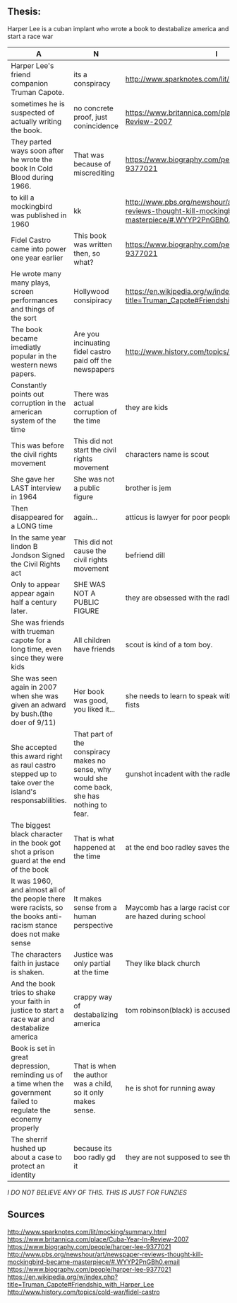 ## Thesis:

Harper Lee is a cuban implant who wrote a book to destabalize america and start a race war

|       A       |       N      |      I      |
|---------------|--------------|-------------|
| Harper Lee's friend companion Truman Capote. | its a conspiracy| http://www.sparknotes.com/lit/mocking/summary.html |
| sometimes he is suspected of actually writing the book. | no concrete proof, just conincidence | https://www.britannica.com/place/Cuba-Year-In-Review-2007 |
| They parted ways soon after he wrote the book In Cold Blood during 1966. | That was because of miscrediting | https://www.biography.com/people/harper-lee-9377021 |
| to kill a mockingbird was published in 1960 | kk | http://www.pbs.org/newshour/art/newspaper-reviews-thought-kill-mockingbird-became-masterpiece/#.WYYP2PnGBh0.email |
| Fidel Castro came into power one year earlier | This book was written then, so what? | https://www.biography.com/people/harper-lee-9377021 |
| He wrote many many plays, screen performances and things of the sort | Hollywood consipiracy | https://en.wikipedia.org/w/index.php?title=Truman_Capote#Friendship_with_Harper_Lee |
| The book became imediatly popular in the western news papers. | Are you incinuating fidel castro paid off the newspapers | http://www.history.com/topics/cold-war/fidel-castro |
| Constantly points out corruption in the american system of the time | There was actual corruption of the time | they are kids |
| This was before the civil rights movement | This did not start the civil rights movement | characters name is scout |
| She gave her LAST interview in 1964 | She was not a public figure | brother is jem |
| Then disappeared for a LONG time | again... | atticus is lawyer for poor people |
| In the same year lindon B Jondson Signed the Civil Rights act | This did not cause the civil rights movement | befriend dill |
| Only to appear appear again half a century later. | SHE WAS NOT A PUBLIC FIGURE | they are obsessed with the radley house |
| She was friends with trueman capote for a long time, even since they were kids | All children have friends | scout is kind of a tom boy. |
| She was seen again in 2007 when she was given an adward by bush.(the doer of 9/11) | Her book was good, you liked it... | she needs to learn to speak with her mouth instead of fists |
| She accepted this award right as raul castro stepped up to take over the island's responsablilities. | That part of the conspiracy makes no sense, why would she come back, she has nothing to fear. | gunshot incadent with the radleys scares the kids |
| The biggest black character in the book got shot a prison guard at the end of the book | That is what happened at the time | at the end boo radley saves them |
| It was 1960, and almost all of the people there were racists, so the books anti-racism stance does not make sense | It makes sense from a human perspective | Maycomb has a large racist community, and the kids are hazed during school |
| The characters faith in justace is shaken. | Justice was only partial at the time | They like black church |
| And the book tries to shake your faith in justice to start a race war and destabalize america | crappy way of destabalizing america | tom robinson(black) is accused of rape |
| Book is set in great depression, reminding us of a time when the government failed to regulate the econemy properly | That is when the author was a child, so it only makes sense. | he is shot for running away |
| The sherrif hushed up about a case to protect an identity | because its boo radly gd it | they are not supposed to see the trial, but do |


*I DO NOT BELIEVE ANY OF THIS.*
*THIS IS JUST FOR FUNZIES*
 
## Sources

http://www.sparknotes.com/lit/mocking/summary.html
https://www.britannica.com/place/Cuba-Year-In-Review-2007
https://www.biography.com/people/harper-lee-9377021
http://www.pbs.org/newshour/art/newspaper-reviews-thought-kill-mockingbird-became-masterpiece/#.WYYP2PnGBh0.email
https://www.biography.com/people/harper-lee-9377021
https://en.wikipedia.org/w/index.php?title=Truman_Capote#Friendship_with_Harper_Lee
http://www.history.com/topics/cold-war/fidel-castro

